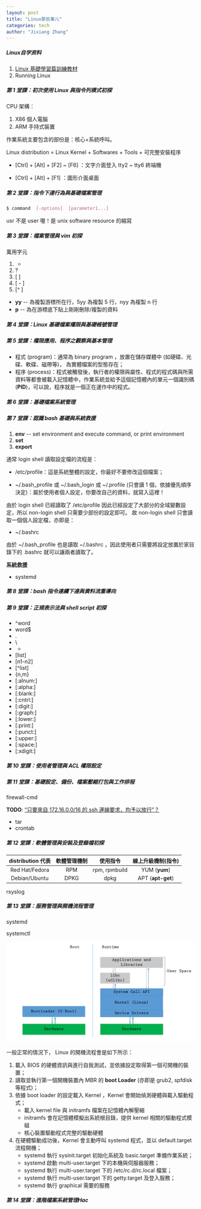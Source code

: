 ```yaml
---
layout: post
title: "Linux那些事儿"
categories: tech
author: "Jixiang Zhang"
---
```


##### Linux自学资料

1. [Linux 基礎學習篇訓練教材](http://linux.vbird.org/linux_basic_train/)
2. Running Linux



##### 第 1 堂課：初次使用 Linux 與指令列模式初探

CPU 架構：

1. X86 個人電腦
2. ARM 手持式裝置

作業系統主要包含的部份是：核心+系統呼叫。

Linux distribution = Linux Kernel + Softwares + Tools + 可完整安裝程序

- [Ctrl] + [Alt] + [F2] ~ [F6] ：文字介面登入 tty2 ~ tty6 終端機

- [Ctrl] + [Alt] + [F1] ：圖形介面桌面

##### 第 2 堂課：指令下達行為與基礎檔案管理

```bash
$ command  [-options]  [parameter1...]
```

usr 不是 user 喔！是 unix software resource 的縮寫

##### 第 3 堂課：檔案管理與 vim 初探

萬用字元

1. *
2. ?
3. [ ]
4. [ - ]
5. [^ ]

- **yy** -- 為複製游標所在行，5yy 為複製 5 行，nyy 為複製 n 行
- **p** -- 為在游標底下貼上剛剛刪除/複製的資料

##### 第 4 堂課：Linux 基礎檔案權限與基礎帳號管理

##### 第 5 堂課：權限應用、程序之觀察與基本管理

- 程式 (program)：通常為 binary program ，放置在儲存媒體中 (如硬碟、光碟、軟碟、磁帶等)， 為實體檔案的型態存在；
- 程序 (process)：程式被觸發後，執行者的權限與屬性、程式的程式碼與所需資料等都會被載入記憶體中，作業系統並給予這個記憶體內的單元一個識別碼 (**PID**)，可以說，程序就是一個正在運作中的程式。

##### 第 6 堂課：基礎檔案系統管理

##### 第 7 堂課：認識 bash 基礎與系統救援

1. **env** -- set environment and execute command, or print environment
2. **set**
3. **export**

通常 login shell 讀取設定檔的流程是：

- /etc/profile：這是系統整體的設定，你最好不要修改這個檔案；

- ~/.bash_profile 或 ~/.bash_login 或 ~/.profile (只會讀 1 個，依據優先順序決定)：屬於使用者個人設定，你要改自己的資料，就寫入這裡！

由於 login shell 已經讀取了 /etc/profile 因此已經設定了大部分的全域變數設定，所以 non-login shell 只需要少部份的設定即可。 故 non-login shell 只會讀取一個個人設定檔，亦即是：

- ~/.bashrc

由於 ~/.bash_profile 也是讀取 ~/.bashrc ，因此使用者只需要將設定放置於家目錄下的 .bashrc 就可以讓兩者讀取了。



**系統救援**

- systemd



##### 第 8 堂課：bash 指令連續下達與資料流重導向

##### 第 9 堂課：正規表示法與 shell script 初探

- ^word
- word$
- .
- \
- *
- [list]
- [n1-n2]
- [^list]
- \{n,m\}
- [:alnum:]
- [:alpha:]
- [:blank:]
- [:cntrl:]
- [:digit:]
- [:graph:]
- [:lower:]
- [:print:]
- [:punct:]
- [:upper:]
- [:space:]
- [:xdigit:]

##### 第 10 堂課：使用者管理與 ACL 權限設定

##### 第 11 堂課：基礎設定、備份、檔案壓縮打包與工作排程

firewall-cmd

**TODO**: <u>“只要來自 172.16.0.0/16 的 ssh 連線要求，均予以放行”？</u>

- tar
- crontab

##### 第 12 堂課：軟體管理與安裝及登錄檔初探

| distribution 代表 | 軟體管理機制 |   使用指令    | 線上升級機制(指令) |
| :---------------: | :----------: | :-----------: | :----------------: |
|  Red Hat/Fedora   |     RPM      | rpm, rpmbuild |   YUM (**yum**)    |
|   Debian/Ubuntu   |     DPKG     |     dpkg      | APT (**apt-get**)  |

rsyslog

##### 第 13 堂課：服務管理與開機流程管理

systemd

systemctl

![HackTheWorld](/images/HackTheWorld.png)

一般正常的情況下， Linux 的開機流程會是如下所示：

1. 載入 BIOS 的硬體資訊與進行自我測試，並依據設定取得第一個可開機的裝置；
2. 讀取並執行第一個開機裝置內 MBR 的 **boot Loader** (亦即是 grub2, spfdisk 等程式)；
3. 依據 boot loader 的設定載入 Kernel ，Kernel 會開始偵測硬體與載入驅動程式；
   - 載入 kernel file 與 initramfs 檔案在記憶體內解壓縮
   - initramfs 會在記憶體模擬出系統根目錄，提供 kernel 相關的驅動程式模組
   - 核心裝置驅動程式完整的驅動硬體
4. 在硬體驅動成功後，Kernel 會主動呼叫 systemd 程式，並以 default.target 流程開機；
   - systemd 執行 sysinit.target 初始化系統及 basic.target 準備作業系統；
   - systemd 啟動 multi-user.target 下的本機與伺服器服務；
   - systemd 執行 multi-user.target 下的 /etc/rc.d/rc.local 檔案；
   - systemd 執行 multi-user.target 下的 getty.target 及登入服務；
   - systemd 執行 graphical 需要的服務

##### 第 14 堂課：進階檔案系統管理Hac